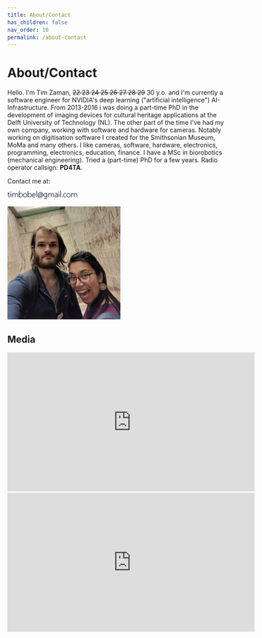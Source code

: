 ```yaml
---
title: About/Contact
has_children: false
nav_order: 10
permalink: /about-contact
---
```


# About/Contact

Hello. I'm Tim Zaman, ~~22 23 24 25 26 27 28 29~~ 30 y.o. and I'm currently a software engineer for NVIDIA's deep learning ("artificial intelligence") AI-Infrastructure. From 2013-2016 i was doing a part-time PhD in the development of imaging devices for cultural heritage applications at the Delft University of Technology (NL). The other part of the time I've had my own company, working with software and hardware for cameras. Notably working on digitisation software I created for the Smithsonian Museum, MoMa and many others. I like cameras, software, hardware, electronics, programming, electronics, education, finance. I have a MSc in biorobotics (mechanical engineering). Tried a (part-time) PhD for a few years. Radio operator callsign: **PD4TA**.

Contact me at:

![Image](docs/about/email.jpg)

<img src="docs/about/tzdnz-NYC-2019.jpg" alt="dotaclient schema" width="256"/>

## Media

<iframe width="560" height="315" src="https://www.youtube.com/embed/kShT_Z3GJSU" frameborder="0" allow="accelerometer; autoplay; encrypted-media; gyroscope; picture-in-picture" allowfullscreen></iframe>

<iframe width="560" height="315" src="https://www.youtube.com/embed/er5N1Zv3oac" frameborder="0" allow="accelerometer; autoplay; encrypted-media; gyroscope; picture-in-picture" allowfullscreen></iframe>